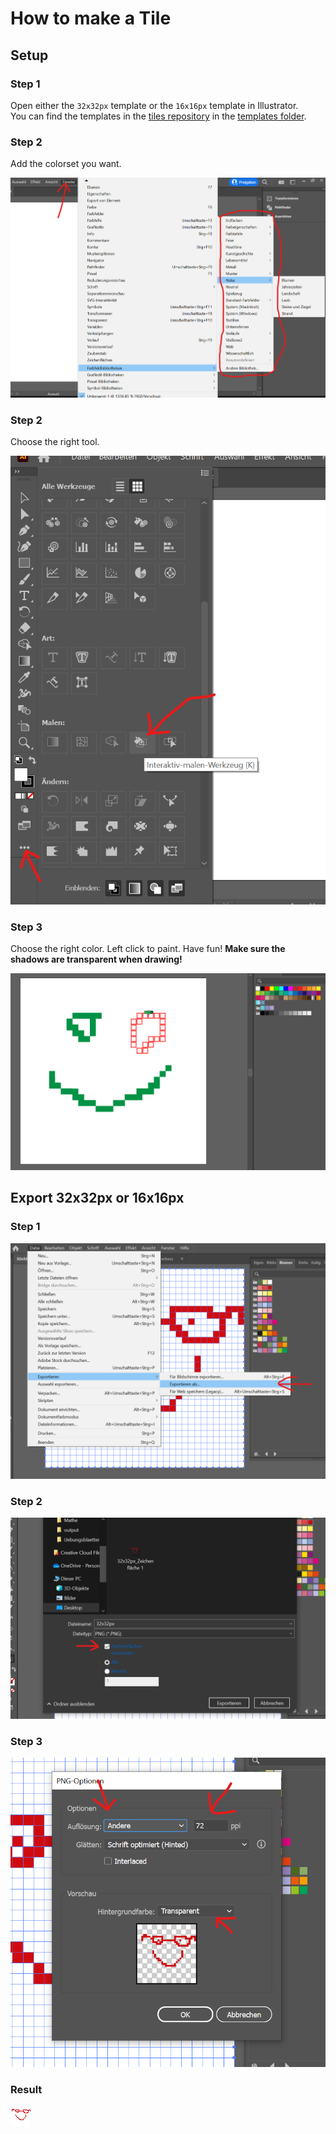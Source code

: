 # How to make a Tile

## Setup

### Step 1

Open either the `32x32px` template or the `16x16px` template in Illustrator.  
You can find the templates in the [tiles repository](https://github.com/Gamify-IT/tiles) in the [templates folder](https://github.com/Gamify-IT/tiles/tree/main/templates).

### Step 2

Add the colorset you want.

![](images/setup1.png)


### Step 2

Choose the right tool.

![](images/setup2.png)


### Step 3

Choose the right color. Left click to paint. Have fun!
**Make sure the shadows are transparent when drawing!**

![](images/setup3.png)



## Export 32x32px or 16x16px

### Step 1

![](images/export1.png)

### Step 2

![](images/export2.png)

### Step 3

![](images/export3.png)

### Result

![](images/example-drawing.png)


